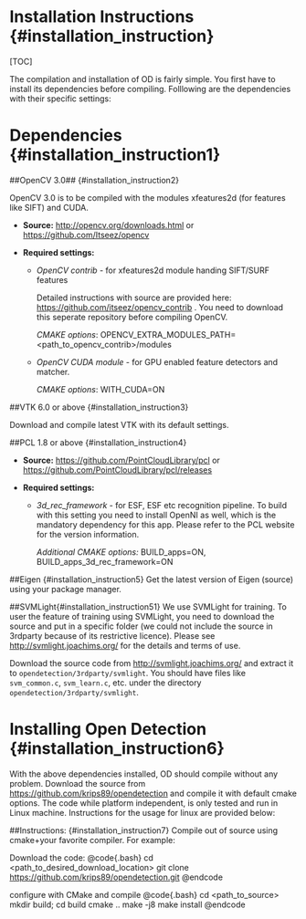
Installation Instructions {#installation_instruction} 
=========================

 [TOC]
 
The compilation and installation of OD is fairly simple. You first have to install its dependencies before compiling. Folllowing are the dependencies with their specific settings:


Dependencies {#installation_instruction1}
============


##OpenCV 3.0## {#installation_instruction2}

OpenCV 3.0 is to be compiled with the modules xfeatures2d (for features like SIFT) and CUDA.
    
- **Source:** http://opencv.org/downloads.html or https://github.com/Itseez/opencv              
    
- **Required settings:**

    - *OpenCV contrib* - for xfeatures2d module handing SIFT/SURF features
        
        Detailed instructions with source are provided here: https://github.com/itseez/opencv_contrib . You need to download this seperate repository before compiling OpenCV.
                
        *CMAKE options*: OPENCV_EXTRA_MODULES_PATH=<path_to_opencv_contrib>/modules
                                              
    - *OpenCV CUDA module* - for GPU enabled feature detectors and matcher.
             
        *CMAKE options*: WITH_CUDA=ON       


 
##VTK 6.0 or above {#installation_instruction3}
    
Download and compile latest VTK with its default settings.
    
   
##PCL 1.8 or above {#installation_instruction4}   
    
- **Source:** https://github.com/PointCloudLibrary/pcl or https://github.com/PointCloudLibrary/pcl/releases

- **Required settings:**

  * *3d_rec_framework* - for ESF, ESF etc recognition pipeline. To build with this setting you need to install OpenNI as well, which is the mandatory dependency for this app. Please refer to the PCL website for the version information. 
  
      *Additional CMAKE options:* BUILD_apps=ON, BUILD_apps_3d_rec_framework=ON
    
##Eigen {#installation_instruction5}
Get the latest version of Eigen (source) using your package manager.

##SVMLight{#installation_instruction51}
We use SVMLight for training. To user the feature of training using SVMLight, you need to download the source and put in a specific folder (we could not include the source in 3rdparty because of its restrictive licence). Please see http://svmlight.joachims.org/ for the details and terms of use.

Download the source code from http://svmlight.joachims.org/ and extract it to `opendetection/3rdparty/svmlight`. You should have files like `svm_common.c`, `svm_learn.c`, etc. under the directory `opendetection/3rdparty/svmlight`.


Installing Open Detection {#installation_instruction6}
====

With the above dependencies installed, OD should compile without any problem. Download the source from https://github.com/krips89/opendetection and compile it with default cmake options. The code while platform independent, is only tested and run in Linux machine. Instructions for the usage for linux are provided below: 

##Instructions: {#installation_instruction7}
Compile out of source using cmake+your favorite compiler. For example:

Download the code: 
@code{.bash}
cd <path_to_desired_download_location>
git clone https://github.com/krips89/opendetection.git
@endcode

configure with CMake and compile 
@code{.bash}
cd <path_to_source>
mkdir build; cd build
cmake ..
make -j8
make install
@endcode



  